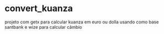 # convert_kuanza
projeto com getx para calcular kuanza em euro ou dolla usando como base santbank e wize para calcular câmbio
